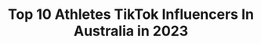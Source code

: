 ---
title: Top 10 Athletes TikTok Influencers In Australia in 2023
description: >-
  Find top athletes TikTok influencers in Australia in 2023. Most popular hashtags: #fyp #foryou #australia #athlete.
platform: TikTok
hits: 27
text_top: Analyze the best TikTok influencers on inBeat.
text_bottom: inBeat aggregates 27 TikTok influencers like this in Australia for you to pitch.
profiles:
  - username: "brodiepawson"
    fullname: >-
      Brodie Pawson 
    bio: >-
      🏃🏻 Pro Parkour Athlete 👉 My IG @brodiepawson 👇 YouTube
    location: "Australia"
    followers: 5300000
    engagement: 1673
    commentsToLikes: 0.014334
    id: ck81qyzqjl2xn0j789mq5deqi
    verified: true
    hashtags: "#dayforit, #2020, #danger, #tiktokau"
  - username: "sleezey96"
    fullname: >-
      sleezey96
    bio: >-
      Elite Krusader athlete Here to have fun Australia 🇦🇺 28
    location: "Australia"
    followers: 13000
    engagement: 920
    commentsToLikes: 0.045195
    id: cka0h2fgc7a4k0i78usjx9w6m
    verified: false
    hashtags: "#bored, #bodybuilder, #keepfighting, #couldbeamodel"
  - username: "dylanpawson"
    fullname: >-
      dylanpawson
    bio: >-
      📲 Instagram @dylanpawson 💻 YouTube ParkourTwins 🏃🏽‍♂️ Pro Parkour Athlete
    location: "Australia"
    followers: 2400000
    engagement: 1599
    commentsToLikes: 0.014672
    id: ck81sw3ywtjc50j784a0o7gif
    verified: true
    hashtags: "#love, #tiktokviral, #tiktok, #fy"
  - username: "helene_philippou"
    fullname: >-
      Helene
    bio: >-
      50k on IG❤️ IG: Helene_Philippou📸 Ryderwear Athlete🏋🏽 Racka’s Sis🤡 Aus🇦🇺
    location: "Australia"
    followers: 1100000
    engagement: 776
    commentsToLikes: 0.018154
    id: ck7zo26nwh3rl0j7836nqxkpq
    verified: true
    hashtags: "#fyp, #video, #egypt, #fitness"
  - username: "nhrkgpt"
    fullname: >-
      Nia Gupta
    bio: >-
      #Nia #India #Australia #Athlete #Model #Guitarist #Singer #Engineer #Youtuber
    location: "Australia"
    followers: 149300
    engagement: 760
    commentsToLikes: 0.028444
    id: ck9gl4xtumpv50j78ennceigb
    verified: false
    hashtags: "#foryou, #tiktokindia, #catvalentine, #niagupta"
  - username: "morganrmoroney"
    fullname: >-
      Morgan Rose 
    bio: >-
      Australian | Gymshark Athlete Follow me on insta for more ⬆️
    location: "Australia"
    followers: 744800
    engagement: 825
    commentsToLikes: 0.007117
    id: ck9rk74qyrjqk0j78oo6a38co
    verified: true
    hashtags: "#gymnast, #australia, #foryou, #duet"
  - username: "domtomato"
    fullname: >-
      Domtomato
    bio: >-
      Actor/Athlete Red Bull | Team Farang | AAPES 📸 Instagram: domtomato
    location: "Australia"
    followers: 180100
    engagement: 1197
    commentsToLikes: 0.009901
    id: ck910epeyhdsy0j78bzsnyz9r
    verified: true
    hashtags: "#jump, #twist, #givesyouwings, #fitness"
  - username: "khedoori"
    fullname: >-
      Khedoori
    bio: >-
      🏃Parkour athlete 🏃 😝 Check the insta 😝 📍Syd, AU 🇦🇺 📲 Business - insta 📥
    location: "Australia"
    followers: 0
    engagement: 937
    commentsToLikes: 0.008452
    id: ck81qa4qmh5em0j78uqk3usdx
    verified: true
    hashtags: "#parkour, #boi, #fyp, #definitelynot"
  - username: "tdubbzz"
    fullname: >-
      Tori West
    bio: >-
      Aussie Heptathlete. Follow the journey to 2023 Olympics
    location: "Australia"
    followers: 7550
    engagement: 1571
    commentsToLikes: 0.009045
    id: cka0p1p4t6bi60i78z3ik3si3
    verified: false
    hashtags: "#athlete, #gym, #trackandfield, #olympics"
  - username: "rileymcdowell_"
    fullname: >-
      Riley McDowell
    bio: >-
      I play sports and get injured slot. End of story 19, Aus insta: rileymcdowell_
    location: "Australia"
    followers: 3041
    engagement: 953
    commentsToLikes: 0.018384
    id: ckac4z5tbctku0i78gf5sjf76
    verified: false
    hashtags: "#realmusic, #injuryprone, #athlete, #family"
---